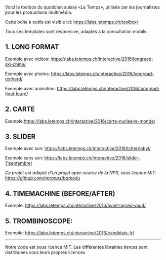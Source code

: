 Voici la toolbox du quotidien suisse «Le Temps», utilisée par les journalistes pour les productions multimédia.

Cette boîte à outils est visible ici: https://labs.letemps.ch/toolbox/

Tous ces templates sont responsive, adaptés à la consultation mobile. 

## 1. LONG FORMAT ##

Exemple avec vidéos: https://labs.letemps.ch/interactive/2016/longread-ski-chine/

Exemple avec photos: https://labs.letemps.ch/interactive/2016/longread-gothard/

Exemple avec animation: https://labs.letemps.ch/interactive/2016/longread-fioul-lourd/

## 2. CARTE ##

Exemple:https://labs.letemps.ch/interactive/2016/carte-nucleaire-monde/

## 3. SLIDER ##

Exemple avec son: https://labs.letemps.ch/interactive/2016/tchernobyl/

Exemple sans son: https://labs.letemps.ch/interactive/2016/slider-11septembre/

*Ce projet est adapté d'un projet open source de la NPR, sous licence MIT: https://github.com/nprapps/barkedu* 

## 4. TIMEMACHINE (BEFORE/AFTER) ##
Exemple: https://labs.letemps.ch/interactive/2016/avant-apres-vaud/

## 5. TROMBINOSCOPE: ##

Exemple: https://labs.letemps.ch/interactive/2016/candidats-fr/


-----------------


Notre code est sous licence MIT. Les différentes librairies tierces sont distribuées sous leurs propres licences



